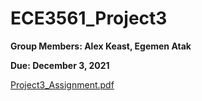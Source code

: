 # ECE3561_Project3

**Group Members: Alex Keast, Egemen Atak**

**Due: December 3, 2021**

[Project3_Assignment.pdf](https://github.com/ajkeast/ECE3561_Project3/files/7529772/Project3_Assignment.pdf)
